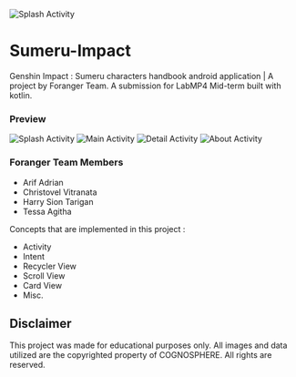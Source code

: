 ![Splash Activity](https://github.com/hawryyy30/Sumeru-Impact/assets/106805563/f42cdedd-1b8a-41a7-b65a-30ffc1777a93)

# Sumeru-Impact
Genshin Impact : Sumeru characters handbook android application | A project by Foranger Team.
A submission for LabMP4 Mid-term built with kotlin. 

### Preview
![Splash Activity](https://github.com/hawryyy30/Sumeru-Impact/assets/106805563/c88aa1a1-9837-4671-a6bf-f290c440e66b)
![Main Activity](https://github.com/hawryyy30/Sumeru-Impact/assets/106805563/a0d6ee27-38f5-4328-bf5e-d39db565490e)
![Detail Activity](https://github.com/hawryyy30/Sumeru-Impact/assets/106805563/efe30b9c-a8cc-43ab-b387-bbb3a549f136)
![About Activity](https://github.com/hawryyy30/Sumeru-Impact/assets/106805563/b7c7b397-c1ea-40a6-b08b-6618799796a3)


### Foranger Team Members
- Arif Adrian
- Christovel Vitranata
- Harry Sion Tarigan
- Tessa Agitha

Concepts that are implemented in this project : 
- Activity
- Intent
- Recycler View
- Scroll View
- Card View
- Misc.

## Disclaimer
This project was made for educational purposes only. All images and data utilized are the copyrighted property of COGNOSPHERE. All rights are reserved.





